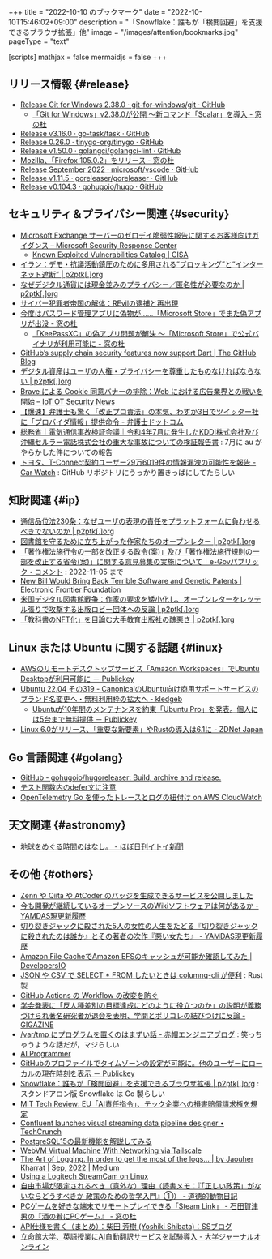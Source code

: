 +++
title = "2022-10-10 のブックマーク"
date =  "2022-10-10T15:46:02+09:00"
description = "「Snowflake：誰もが「検閲回避」を支援できるブラウザ拡張」他"
image = "/images/attention/bookmarks.jpg"
pageType = "text"

[scripts]
  mathjax = false
  mermaidjs = false
+++

## リリース情報 {#release}

- [Release Git for Windows 2.38.0 · git-for-windows/git · GitHub](https://github.com/git-for-windows/git/releases/tag/v2.38.0.windows.1)
  - [「Git for Windows」v2.38.0が公開 ～新コマンド「Scalar」を導入 - 窓の杜](https://forest.watch.impress.co.jp/docs/news/1444612.html)
- [Release v3.16.0 · go-task/task · GitHub](https://github.com/go-task/task/releases/tag/v3.16.0)
- [Release 0.26.0 · tinygo-org/tinygo · GitHub](https://github.com/tinygo-org/tinygo/releases/tag/v0.26.0)
- [Release v1.50.0 · golangci/golangci-lint · GitHub](https://github.com/golangci/golangci-lint/releases/tag/v1.50.0)
- [Mozilla、「Firefox 105.0.2」をリリース - 窓の杜](https://forest.watch.impress.co.jp/docs/news/1445115.html)
- [Release September 2022 · microsoft/vscode · GitHub](https://github.com/microsoft/vscode/releases/tag/1.72.0)
- [Release v1.11.5 · goreleaser/goreleaser · GitHub](https://github.com/goreleaser/goreleaser/releases/tag/v1.11.5)
- [Release v0.104.3 · gohugoio/hugo · GitHub](https://github.com/gohugoio/hugo/releases/tag/v0.104.3)

## セキュリティ＆プライバシー関連 {#security}

- [Microsoft Exchange サーバーのゼロデイ脆弱性報告に関するお客様向けガイダンス – Microsoft Security Response Center](https://msrc-blog.microsoft.com/2022/09/30/customer-guidance-for-reported-zero-day-vulnerabilities-in-microsoft-exchange-server-ja/)
  - [Known Exploited Vulnerabilities Catalog | CISA](https://www.cisa.gov/known-exploited-vulnerabilities-catalog)
- [イラン：デモ・抗議活動鎮圧のために多用される“ブロッキング”と“インターネット遮断” | p2ptk[.]org](https://p2ptk.org/freedom-of-speech/3985)
- [なぜデジタル通貨には現金並みのプライバシー／匿名性が必要なのか | p2ptk[.]org](https://p2ptk.org/privacy/3945)
- [サイバー犯罪者帝国の解体：REvilの逮捕と再出現](https://blogs.trellix.jp/dismantling-a-prolific-cybercriminal-empire)
- [今度はパスワード管理アプリに偽物が……「Microsoft Store」でまた偽アプリが出没 - 窓の杜](https://forest.watch.impress.co.jp/docs/news/1444788.html)
  - [「KeePassXC」の偽アプリ問題が解決 ～「Microsoft Store」で公式バイナリが利用可能に - 窓の杜](https://forest.watch.impress.co.jp/docs/news/1445178.html)
- [GitHub’s supply chain security features now support Dart | The GitHub Blog](https://github.blog/2022-10-06-githubs-supply-chain-security-features-now-support-dart/)
- [デジタル資産はユーザの人権・プライバシーを尊重したものなければならない | p2ptk[.]org](https://p2ptk.org/privacy/3963)
- [Brave による Cookie 同意バナーの排除：Web における広告業界との戦いを開始 – IoT OT Security News](https://iototsecnews.jp/2022/09/29/brave-browser-to-start-blocking-annoying-cookie-consent-banners/)
- [【爆速】弁護士も驚く「改正プロ責法」の本気、わずか3日でツイッター社に「プロバイダ情報」提供命令 - 弁護士ドットコム](https://www.bengo4.com/c_23/n_15092/)
- [総務省｜電気通信事故検証会議｜令和4年7月に発生したKDDI株式会社及び沖縄セルラー電話株式会社の重大な事故についての検証報告書](https://www.soumu.go.jp/main_sosiki/kenkyu/tsuushin_jiko_kenshou/02kiban05_04000536.html) : 7月に au がやらかした件についての報告
- [トヨタ、T-Connect契約ユーザー29万6019件の情報漏洩の可能性を報告 - Car Watch](https://car.watch.impress.co.jp/docs/news/1445996.html) : GitHub リポジトリにうっかり置きっぱにしてたらしい

## 知財関連 {#ip}

- [通信品位法230条：なぜユーザの表現の責任をプラットフォームに負わせるべきでないのか | p2ptk[.]org](https://p2ptk.org/freedom-of-speech/3993)
- [図書館を守るために立ち上がった作家たちのオープンレター | p2ptk[.]org](https://p2ptk.org/copyright/4003)
- [「著作権法施行令の一部を改正する政令(案)」及び「著作権法施行規則の一部を改正する省令(案)」に関する意見募集の実施について｜e-Govパブリック・コメント](https://public-comment.e-gov.go.jp/servlet/Public?CLASSNAME=PCMMSTDETAIL&Mode=0&fbclid=IwAR3zL_u1T6lO8NRD35W4k82Z7EGX9Od42o21tMUXwmB1ib3TlWIP30Ddlo8&id=185001261) : 2022-11-05 まで
- [New Bill Would Bring Back Terrible Software and Genetic Patents | Electronic Frontier Foundation](https://www.eff.org/deeplinks/2022/08/new-patent-bill-would-open-floodgates-return-terrible-software-and-genetic-patents)
- [米国デジタル図書館戦争：作家の要求を矮小化し、オープンレターをレッテル張りで攻撃する出版ロビー団体への反論 | p2ptk[.]org](https://p2ptk.org/copyright/4010)
- [「教科書のNFT化」を目論む大手教育出版社の醜悪さ | p2ptk[.]org](https://p2ptk.org/copyright/3956)

## Linux または Ubuntu に関する話題 {#linux}

- [AWSのリモートデスクトップサービス「Amazon Workspaces」でUbuntu Desktopが利用可能に － Publickey](https://www.publickey1.jp/blog/22/awsamazon_workspacesubuntu_desktop.html)
- [Ubuntu 22.04 その319 - CanonicalのUbuntu向け商用サポートサービスのブランド名変更へ・無料利用枠の拡大へ - kledgeb](https://kledgeb.blogspot.com/2022/10/ubuntu-2204-319-canonicalubuntu.html)
  - [Ubuntuが10年間のメンテナンスを約束「Ubuntu Pro」を発表。個人には5台まで無料提供 － Publickey](https://www.publickey1.jp/blog/22/ubuntu10ubuntu_pro5.html)
- [Linux 6.0がリリース、「重要な新要素」やRustの導入は6.1に - ZDNet Japan](https://japan.zdnet.com/article/35194101/)

## Go 言語関連 {#golang}

- [GitHub - gohugoio/hugoreleaser: Build, archive and release.](https://github.com/gohugoio/hugoreleaser)
- [テスト関数内のdefer文に注意](https://zenn.dev/tenntenn/articles/cf785a50e26386)
- [OpenTelemetry Go を使ったトレースとログの紐付け on AWS CloudWatch](https://zenn.dev/k6s4i53rx/articles/69ef65b84dd799)

## 天文関連 {#astronomy}

- [地球をめぐる時間のはなし。 - ほぼ日刊イトイ新聞](https://www.1101.com/earthball_akashi/index.html)

## その他 {#others}

- [Zenn や Qiita や AtCoder のバッジを生成できるサービスを公開しました](https://zenn.dev/kou_pg_0131/articles/badge-generator-introduction)
- [今も開発が継続しているオープンソースのWikiソフトウェアは何があるか - YAMDAS現更新履歴](https://yamdas.hatenablog.com/entry/20221003/oss-wiki)
- [切り裂きジャックに殺された5人の女性の人生をたどる『切り裂きジャックに殺されたのは誰か』とその著者の次作『悪い女たち』 - YAMDAS現更新履歴](https://yamdas.hatenablog.com/entry/20221003/the-five)
- [Amazon File CacheでAmazon EFSのキャッシュが可能か確認してみた | DevelopersIO](https://dev.classmethod.jp/articles/check-amazon-file-cache-support-efs/)
- [JSON や CSV で SELECT * FROM したいときは columnq-cli が便利](https://zenn.dev/hankei6km/articles/select-from-json-csv-by-using-columnq-cli) : Rust 製
- [GitHub Actions の Workflow の改変を防ぐ](https://zenn.dev/shunsuke_suzuki/articles/gha-trigger-action)
- [学会発表に「反人種差別の目標達成にどのように役立つのか」の説明が義務づけられ著名研究者が退会を表明、学問とポリコレの結びつけに反論 - GIGAZINE](https://gigazine.net/news/20221004-haidt-quits-academic-society-diversity-statement/)
- [/var/tmp にプログラムを置くのはまずい話 - 赤帽エンジニアブログ](https://rheb.hatenablog.com/entry/vartmp) : 笑っちゃうような話だが，マジらしい
- [AI Programmer](https://aiprogrammer.hashlab.jp/)
- [GitHubのプロファイルでタイムゾーンの設定が可能に。他のユーザーにローカルの現在時刻を表示 － Publickey](https://www.publickey1.jp/blog/22/github_9.html)
- [Snowflake：誰もが「検閲回避」を支援できるブラウザ拡張 | p2ptk[.]org](https://p2ptk.org/freedom-of-speech/3995) : スタンドアロン版 Snowflake は Go 製らしい
- [MIT Tech Review: EU「AI責任指令」、テック企業への損害賠償請求権を規定](https://www.technologyreview.jp/s/287223/the-eu-wants-to-put-companies-on-the-hook-for-harmful-ai/)
- [Confluent launches visual streaming data pipeline designer • TechCrunch](https://techcrunch.com/2022/10/04/confluent-launches-visual-streaming-data-pipeline-designer/)
- [PostgreSQL15の最新機能を解説してみる](https://zenn.dev/stafes_blog/articles/ikkitang-1e9f724c383969)
- [WebVM Virtual Machine With Networking via Tailscale](https://leaningtech.com/webvm-virtual-machine-with-networking-via-tailscale/)
- [The Art of Logging. In order to get the most of the logs… | by Jaouher Kharrat | Sep, 2022 | Medium](https://medium.com/@JaouherK/creating-a-human-and-machine-freindly-logging-format-bb6d4bb01dca)
- [Using a Logitech StreamCam on Linux](https://davejansen.com/logitech-streamcam-on-linux/)
- [自由市場が限定されるべき（意外な）理由（読書メモ：『「正しい政策」がないならどうすべきか 政策のための哲学入門』①） - 道徳的動物日記](https://davitrice.hatenadiary.jp/entry/2022/10/08/111414)
- [PCゲームを好きな端末でリモートプレイできる「Steam Link」 - 石田賀津男の『酒の肴にPCゲーム』 - 窓の杜](https://forest.watch.impress.co.jp/docs/serial/sspcgame/1445111.html)
- [API仕様を書く（まとめ）：柴田 芳樹 (Yoshiki Shibata)：SSブログ](https://yshibata.blog.ss-blog.jp/2018-11-19)
- [立命館大学、英語授業にAI自動翻訳サービスを試験導入 - 大学ジャーナルオンライン](https://univ-journal.jp/187498/)
